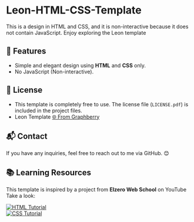# Leon-HTML-CSS-Template
This is a design in HTML and CSS, and it is non-interactive because it does not contain JavaScript. Enjoy exploring the Leon template

## 🚀 Features
- Simple and elegant design using **HTML** and **CSS** only.
- No JavaScript (Non-interactive).

## 📜 License
- This template is completely free to use. The license file (`LICENSE.pdf`) is included in the project files.
- Leon Template [🌐 From Graphberry](https://www.graphberry.com/item/leon-psd-agency-template)

## 📬 Contact
If you have any inquiries, feel free to reach out to me via GitHub. 😊

## 📚 Learning Resources  
This template is inspired by a project from **Elzero Web School** on YouTube Take a look:  

[![HTML Tutorial](https://img.icons8.com/color/48/000000/html-5.png)](https://www.youtube.com/watch?v=6QAELgirvjs&list=PLDoPjvoNmBAw_t_XWUFbBX-c9MafPk9ji)  
[![CSS Tutorial](https://img.icons8.com/color/48/000000/css3.png)](https://www.youtube.com/watch?v=X1ulCwyhCVM&list=PLDoPjvoNmBAzjsz06gkzlSrlev53MGIKe)
